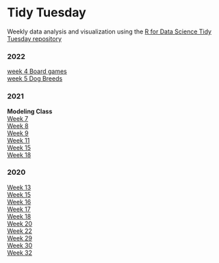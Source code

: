 # Tidy Tuesday

Weekly data analysis and visualization using the [R for Data Science Tidy Tuesday repository](https://github.com/rfordatascience/tidytuesday)

### 2022

[week 4 Board games](2022_Week4)  
[week 5 Dog Breeds](2022_Week5)  

### 2021

**Modeling Class**  
[Week 7](2021_Week7)  
[Week 8](2021_Week8)  
[Week 9](2021_Week9)  
[Week 11](2021_Week11)  
[Week 15](2021_Week15)  
[Week 18](2021_Week18)  

### 2020

[Week 13](2020_Week13)  
[Week 15](2020_Week15)  
[Week 16](2020_Week16)  
[Week 17](2020_Week17)  
[Week 18](2020_Week18)  
[Week 20](2020_Week20)  
[Week 22](2020_Week22)  
[Week 29](2020_Week29)  
[Week 30](2020_Week30)  
[Week 32](2020_Week32)  


